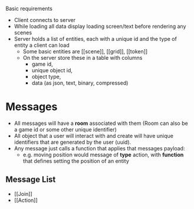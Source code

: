 Basic requirements
- Client connects to server
- While loading all data display loading screen/text before rendering any scenes
- Server holds a list of entities, each with a unique id and the type of entity a client can load
	- Some basic entities are [[scene]], [[grid]], [[token]]
	- On the server store these in a table with columns 
		- game id, 
		- unique object id,
		- object type,
		- data (as json, text, binary, compressed)

# Messages

- All messages will have a **room** associated with them (Room can also be a game id or some other unique identifier)
- All object that a user will interact with and create will have unique identifiers that are generated by the user (uuid).
- Any message just calls a function that applies that messages payload:
	- e.g. moving position would message of **type** action, with **function** that defines setting the position of an entity

## Message List
- [[Join]]
- [[Action]]